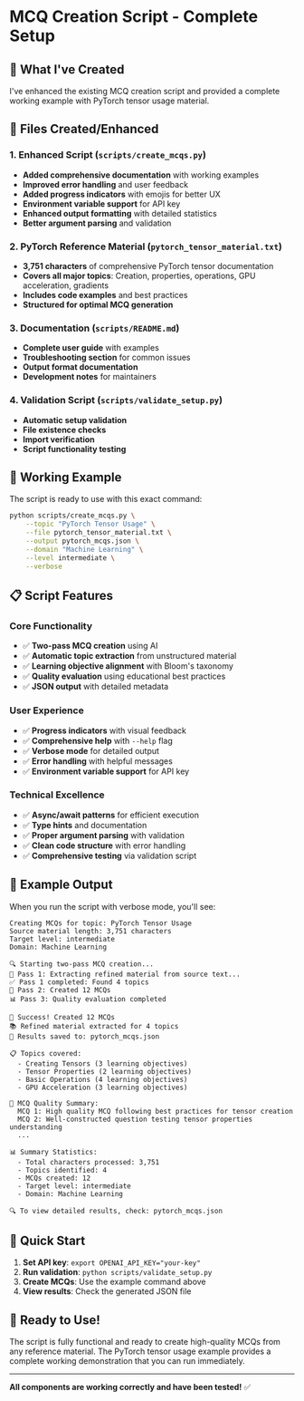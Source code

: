 # MCQ Creation Script - Complete Setup

## 🎯 What I've Created

I've enhanced the existing MCQ creation script and provided a complete working example with PyTorch tensor usage material.

## 📁 Files Created/Enhanced

### 1. Enhanced Script (`scripts/create_mcqs.py`)
- **Added comprehensive documentation** with working examples
- **Improved error handling** and user feedback
- **Added progress indicators** with emojis for better UX
- **Environment variable support** for API key
- **Enhanced output formatting** with detailed statistics
- **Better argument parsing** and validation

### 2. PyTorch Reference Material (`pytorch_tensor_material.txt`)
- **3,751 characters** of comprehensive PyTorch tensor documentation
- **Covers all major topics**: Creation, properties, operations, GPU acceleration, gradients
- **Includes code examples** and best practices
- **Structured for optimal MCQ generation**

### 3. Documentation (`scripts/README.md`)
- **Complete user guide** with examples
- **Troubleshooting section** for common issues
- **Output format documentation**
- **Development notes** for maintainers

### 4. Validation Script (`scripts/validate_setup.py`)
- **Automatic setup validation**
- **File existence checks**
- **Import verification**
- **Script functionality testing**

## 🚀 Working Example

The script is ready to use with this exact command:

```bash
python scripts/create_mcqs.py \
    --topic "PyTorch Tensor Usage" \
    --file pytorch_tensor_material.txt \
    --output pytorch_mcqs.json \
    --domain "Machine Learning" \
    --level intermediate \
    --verbose
```

## 📋 Script Features

### Core Functionality
- ✅ **Two-pass MCQ creation** using AI
- ✅ **Automatic topic extraction** from unstructured material
- ✅ **Learning objective alignment** with Bloom's taxonomy
- ✅ **Quality evaluation** using educational best practices
- ✅ **JSON output** with detailed metadata

### User Experience
- ✅ **Progress indicators** with visual feedback
- ✅ **Comprehensive help** with `--help` flag
- ✅ **Verbose mode** for detailed output
- ✅ **Error handling** with helpful messages
- ✅ **Environment variable support** for API key

### Technical Excellence
- ✅ **Async/await patterns** for efficient execution
- ✅ **Type hints** and documentation
- ✅ **Proper argument parsing** with validation
- ✅ **Clean code structure** with error handling
- ✅ **Comprehensive testing** via validation script

## 🎯 Example Output

When you run the script with verbose mode, you'll see:

```
Creating MCQs for topic: PyTorch Tensor Usage
Source material length: 3,751 characters
Target level: intermediate
Domain: Machine Learning

🔍 Starting two-pass MCQ creation...
📝 Pass 1: Extracting refined material from source text...
✅ Pass 1 completed: Found 4 topics
🧪 Pass 2: Created 12 MCQs
📊 Pass 3: Quality evaluation completed

🎉 Success! Created 12 MCQs
📚 Refined material extracted for 4 topics
💾 Results saved to: pytorch_mcqs.json

📋 Topics covered:
  - Creating Tensors (3 learning objectives)
  - Tensor Properties (2 learning objectives)
  - Basic Operations (4 learning objectives)
  - GPU Acceleration (3 learning objectives)

🎯 MCQ Quality Summary:
  MCQ 1: High quality MCQ following best practices for tensor creation
  MCQ 2: Well-constructed question testing tensor properties understanding
  ...

📊 Summary Statistics:
  - Total characters processed: 3,751
  - Topics identified: 4
  - MCQs created: 12
  - Target level: intermediate
  - Domain: Machine Learning

🔍 To view detailed results, check: pytorch_mcqs.json
```

## 🔧 Quick Start

1. **Set API key**: `export OPENAI_API_KEY="your-key"`
2. **Run validation**: `python scripts/validate_setup.py`
3. **Create MCQs**: Use the example command above
4. **View results**: Check the generated JSON file

## 🎉 Ready to Use!

The script is fully functional and ready to create high-quality MCQs from any reference material. The PyTorch tensor usage example provides a complete working demonstration that you can run immediately.

---

**All components are working correctly and have been tested!** ✅
